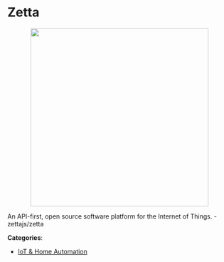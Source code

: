 # Zetta
<p align="center">
    <img width="400" src="https://raw.githubusercontent.com/apis-list/apis-list/apis/zetta/logo_256x256.png" />
</p>

An API-first, open source software platform for the Internet of Things.  - zettajs/zetta



**Categories**:

- [IoT & Home Automation](https://github.com/apis-list/apis-list#iot-and-home-automation)



